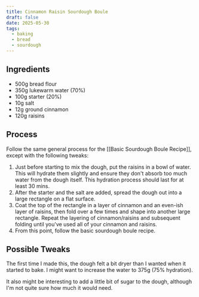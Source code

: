 ```yaml
---
title: Cinnamon Raisin Sourdough Boule
draft: false
date: 2025-05-30
tags:
  - baking
  - bread
  - sourdough
---
```

## Ingredients
- 500g bread flour
- 350g lukewarm water (70%)
- 100g starter (20%)
- 10g salt
- 12g ground cinnamon
- 120g raisins

## Process

Follow the same general process for the [[Basic Sourdough Boule Recipe]], except with the following tweaks:

1. Just before starting to mix the dough, put the raisins in a bowl of water. This will hydrate them slightly and ensure they don't absorb too much water from the dough itself. This hydration process should last for at least 30 mins.
2. After the starter and the salt are added, spread the dough out into a large rectangle on a flat surface.
3. Coat the top of the rectangle in a layer of cinnamon and an even-ish layer of raisins, then fold over a few times and shape into another large rectangle. Repeat the layering of cinnamon/raisins and subsequent folding until you've used all of your cinnamon and raisins.
4. From this point, follow the basic sourdough boule recipe.

## Possible Tweaks

The first time I made this, the dough felt a bit dryer than I wanted when it started to bake. I might want to increase the water to 375g (75% hydration).

It also might be interesting to add a little bit of sugar to the dough, although I'm not quite sure how much it would need.

